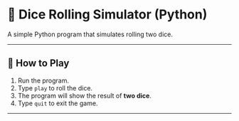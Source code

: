 # 🎲 Dice Rolling Simulator (Python)

A simple Python program that simulates rolling two dice.

---

## 🚀 How to Play
1. Run the program.
2. Type `play` to roll the dice.
3. The program will show the result of **two dice**.
4. Type `quit` to exit the game.

---
